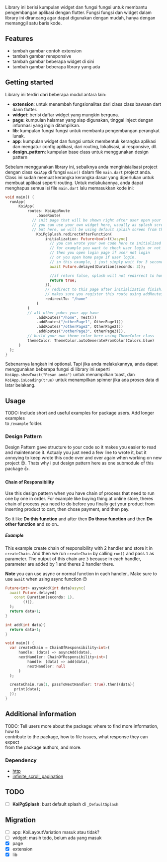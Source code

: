 Library ini berisi kumpulan widget dan fungsi fungsi untuk membantu pengembangan aplikasi dengan flutter. Fungsi fungsi dan widget dalam library ini dirancang agar dapat digunakan dengan mudah, hanya dengan memanggil satu baris kode.

## Features
- tambah gambar contoh extension
- tambah gambar rensponsive
- tambah gambar beberapa widget di sini
- tambah gambar beberapa library yang ada


## Getting started
Library ini terdiri dari beberapa modul antara lain:
- **extension**: untuk menambah fungsionalitas dari class class bawaan dart dann flutter.
- **widget**: berisi daftar widget yang mungkin berguna.
- **page**: kumpulan halaman yang siap digunakan, tinggal inject dengan informasi yang ingin ditampilkan.
- **lib**: kumpulan fungsi fungsi untuk membantu pengembangan perangkat lunak.
- **app**: kumpulan widget dan fungsi untuk membentuk kerangka aplikasi dan mengatur config aplikasi, dari routing, lokalisasi, ui responsive, dll.
- **design_pattern**: kumpulan base class untuk menggunakan design pattern

Sebelum menggunakan library ini, sebaiknya anda menginisialisasi project dengan class `KoiApp` di fungsi `main()` dalam file `main.dart` project anda. Class ini sudah memuat kerangka kerangka dasar yang diperlukan untuk membuat aplikasi seperti routing. Untuk melakukannya, anda dapat menghapus semua isi file `main.dart` lalu memasukkan kode ini:
```dart
void main() {
  runApp(
      KoiApp(
          routes: KoiAppRoute
              .baseRoute(
            // init page that will be shown right after user open your app
            // you can use your own widget here, usually as splash screen
            // but here, we will be using default splash screen from this library: KoiPgSplash
              KoiPgSplash.redirectAfterFunction(
                  initialization: Future<bool>(()async{
                    // you can wrote your own code here to initialized your app before user open it.
                    // for example you want to check user login or not
                    // then you open login page if user not login
                    // or you open home page if user login.
                    // in this example, i just simply wait for 3 second before open home page.
                    await Future.delayed(Duration(seconds: 3));

                    //if return false, splash will not redirrect to home page
                    return true;
                  }),
                  // redirect to this page after initialization finish.
                  // makes sure you register this route using addRoutes("/home", Test())
                  redirectTo: "/home"
              )
          )
          // all other pahes your app have
              .addRoutes("/home", Test())
              .addRoutes("/otherPage1", OtherPage1())
              .addRoutes("/otherPage2", OtherPage2())
              .addRoutes("/otherPage3", OtherPage3()),
          // build your own theme color here using ThemeColor class
          themeColor: ThemeColor.autoGenerateFromColor(Colors.blue)
      )
  );
}
```

Sebenarnya langkah ini optional. Tapi jika anda melakukannya, anda dapat menggunakan beberapa fungsi di library ini seperti `KoiApp.showToast("Pesan anda")` untuk menampilkan toast, dan `KoiApp.isLoading(true)` untuk menampilkan spinner jika ada proses data di latar belakang.

## Usage

TODO: Include short and useful examples for package users. Add longer examples  
to `/example` folder.

### Design Pattern

Design Pattern gave structure to your code so it makes you easier to read and maintenance it. Actualy you just need a few line to wrote it, but it annoying to keep wrote this code over and over again when working on new project 😌. Thats why i put design pattern here as one submodule of this package 👍.

#### Chain of Responsibility

Use this design pattern when you have chain of process that need to run one by one in order. For example like buying thing at online store, theres chain of process you need to do before you finally get your product from inserting product to cart, then chose payment, and then pay.

So it like **Do this function** and after then **Do those function** and then **Do other function** and so on..

##### Example
This example create chain of responsibility with 2 handler and store it in `createChain`. And then we run `createChain` by calling `run()` and pass `1` as parameter. The output of this chain are `3` because in each handler, parameter are added by 1 and theres 2 handler there.

**Note** you can use async or normal function in each handler.. Make sure to use `await` when using async function 😉

```dart
Future<int> asyncAdd(int data)async{
  await Future.delayed(
    const Duration(seconds: 1),
        (){},
  );
  return data+1;
}

int add(int data){
  return data+1;
}

void main() {
  var createChain = ChainOfResponsibility<int>(
      handle: (data) => asyncAdd(data),
      nextHandler: ChainOfResponsibility<int>(
          handle: (data) => add(data),
          nextHandler: null
      )
  );

  createChain.run(1, passToNextHandler: true).then((data){
    print(data);
  });
}
```

## Additional information

TODO: Tell users more about the package: where to find more information, how to  
contribute to the package, how to file issues, what response they can expect  
from the package authors, and more.

### Dependency
- [http](https://pub.dev/packages/http)
- [infinite_scroll_pagination ](https://pub.dev/packages/infinite_scroll_pagination)

## TODO

- [ ] **KoiPgSplash**: buat default splash di `_DefaultSplash`


## Migration
- [ ] app: KoiLayoutVariation masuk atau tidak?
- [ ] widget: masih todo, belum ada yang masuk
- [x] page
- [x] extension
- [x] lib